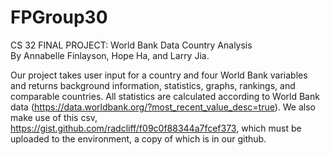 # FPGroup30
CS 32 FINAL PROJECT: World Bank Data Country Analysis \
By Annabelle Finlayson, Hope Ha, and Larry Jia. 

Our project takes user input for a country and four World Bank variables and returns background information, statistics, graphs, rankings, and comparable countries.  All statistics are calculated according to World Bank data (https://data.worldbank.org/?most_recent_value_desc=true). We also make use of this csv, https://gist.github.com/radcliff/f09c0f88344a7fcef373, which must be uploaded to the environment, a copy of which is in our github. 
